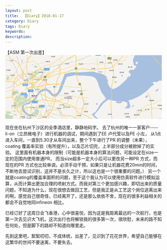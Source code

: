 ```yaml
---
layout: post
title:  【Diary】2018-01-17
category: Diary
tags: Diary
keywords:
description:
---
```


【ASM 第一次出差】
![](public/img/hangzhou.png)

现在坐在杭州下沙区的全季酒店里，静静地码字。
去了杭州的唯一一家客户----li-on（立昂微电子）进行机器的调试，期间遇到了EE 卢代莹以及PE 小左， 从1点进入车间，一直到5.30才从车间出来，整个下午进行了PR 的调整（未果），coating 覆盖率实验（有所提升），以及芯片切完，上半部分成分被掀掉了的实验。  这里面有机器本身的限制（可能是机器本身的算法问题，可能设定在size一定的范围内使用普通PR， 而当size超多一定大小后可以更改另一种PR 方式，而现在的PR 方式也比较单调，必须手动干预，如果只是让机器花费20min的时间，不断地去尝试识别，这并不是长久之计，所以这也是一个很重要的问题。）
另一个就是coating的覆盖率面积的问题，至于这个我认为可以使用仿真软件进行模拟运算，从而计算出更加合理的喷射方式。而我对第三个更加感兴趣，即切出来的质量问题，不知道为什么，现在很想去做回工艺，但是我正是从工艺这个岗位逃离出来的啊，感觉自己很奇怪，已经离开了，还是那么依依不舍，现在的很多利益相关的都会不自觉地同infineon 相比。

已经订好了这周日会飞香港，心中很喜悦，因为这是我距离最远的一次航行，也是第一次去见识大飞机，这次出行也将解锁我的很多第一次，很欣慰，未来的路不知在何处，但是脚下的路却不知道向哪里走。

先到这里吧，絮絮叨叨，不成体统，出差了，见识到了花花世界，希望自己能够在这繁华的世间不要迷离，不要失去。

